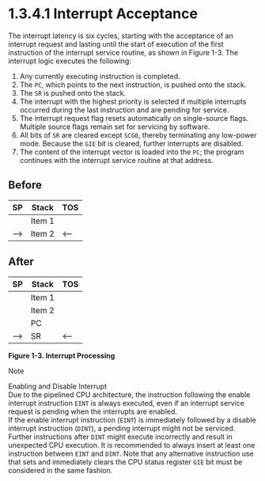 # 1.3.4.1 Interrupt Acceptance

The interrupt latency is six cycles, starting with the acceptance of an interrupt request and lasting until the start of execution of the first instruction of the interrupt service routine, as shown in Figure 1-3. The interrupt logic executes the following:

1. Any currently executing instruction is completed.
1. The `PC`, which points to the next instruction, is pushed onto the stack.
1. The `SR` is pushed onto the stack.
1. The interrupt with the highest priority is selected if multiple interrupts occurred during the last instruction and are pending for service.
1. The interrupt request flag resets automatically on single-source flags. Multiple source flags remain set for servicing by software.
1. All bits of `SR` are cleared except `SCG0`, thereby terminating any low-power mode. Because the `GIE` bit is cleared, further interrupts are disabled.
1. The content of the interrupt vector is loaded into the `PC`; the program continues with the interrupt service routine at that address.

<a id="figure-1-3"></a>

## Before

| SP  | Stack  | TOS |
| --- | ------ | --- |
|     | Item 1 |     |
| --> | Item 2 | <-- |

## After

| SP  | Stack  | TOS |
| --- | ------ | --- |
|     | Item 1 |     |
|     | Item 2 |     |
|     | PC     |     |
| --> | SR     | <-- |

**Figure 1-3. Interrupt Processing**

> [!NOTE]
> Enabling and Disable Interrupt<br>
> Due to the pipelined CPU architecture, the instruction following the enable interrupt instruction `EINT` is always executed, even if an interrupt service request is pending when the interrupts are enabled.<br>
> If the enable interrupt instruction (`EINT`) is immediately followed by a disable interrupt instruction (`DINT`), a pending interrupt might not be serviced. Further instructions after `DINT` might execute incorrectly and result in unexpected CPU execution. It is recommended to always insert at least one instruction between `EINT` and `DINT`. Note that any alternative instruction use that sets and immediately clears the CPU status register `GIE` bit must be considered in the same fashion.
